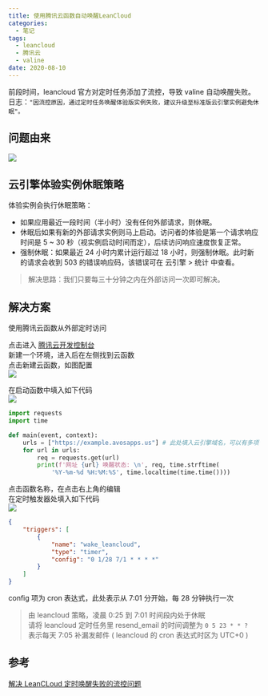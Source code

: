 ```yaml
---
title: 使用腾讯云函数自动唤醒LeanCloud
categories: 
  - 笔记
tags:
  - leancloud
  - 腾讯云
  - valine
date: 2020-08-10
---
```


前段时间，leancloud 官方对定时任务添加了流控，导致 valine 自动唤醒失败。  
日志：`"因流控原因，通过定时任务唤醒体验版实例失败，建议升级至标准版云引擎实例避免休眠"。`

<!-- more -->

## 问题由来

![](https://cdn.jsdelivr.net/gh/xingaqr/img/2020/08/10/5f3150cb8ca6f.png)

## 云引擎体验实例休眠策略

体验实例会执行休眠策略：

- 如果应用最近一段时间（半小时）没有任何外部请求，则休眠。
- 休眠后如果有新的外部请求实例则马上启动。访问者的体验是第一个请求响应时间是 5 ~ 30 秒（视实例启动时间而定），后续访问响应速度恢复正常。
- 强制休眠：如果最近 24 小时内累计运行超过 18 小时，则强制休眠。此时新的请求会收到 503 的错误响应码，该错误可在 云引擎 > 统计 中查看。

> 解决思路：我们只要每三十分钟之内在外部访问一次即可解决。

## 解决方案

使用腾讯云函数从外部定时访问

点击进入 [腾讯云开发控制台](https://console.cloud.tencent.com/tcb)  
新建一个环境，进入后在左侧找到云函数  
点击新建云函数，如图配置  
![](https://cdn.jsdelivr.net/gh/xingaqr/img/2020/08/10/5f31524447154.png)

在启动函数中填入如下代码  
![](https://cdn.jsdelivr.net/gh/xingaqr/img/2020/08/10/5f3153e0ac6e3.png)

```python
import requests
import time

def main(event, context):
    urls = ["https://example.avosapps.us"] # 此处填入云引擎域名，可以有多项
    for url in urls:
        req = requests.get(url)
        print(f'网址 {url} 唤醒状态: \n', req, time.strftime(
            '%Y-%m-%d %H:%M:%S', time.localtime(time.time())))
```

点击函数名称，在点击右上角的编辑  
在定时触发器处填入如下代码  
![](https://cdn.jsdelivr.net/gh/xingaqr/img/2020/08/10/5f31544ad115a.png)

```json
{
    "triggers": [
        {
            "name": "wake_leancloud",
            "type": "timer",
            "config": "0 1/28 7/1 * * * *"
        }
    ]
}
```

config 项为 cron 表达式，此处表示从 7:01 分开始，每 28 分钟执行一次  
> 由 leancloud 策略，凌晨 0:25 到 7:01 时间段内处于休眠  
> 请将 leancloud 定时任务里 resend_email 的时间调整为 `0 5 23 * * ?`  
> 表示每天 7:05 补漏发邮件 ( leancloud 的 cron 表达式时区为 UTC+0 )

## 参考

[解决 LeanCLoud 定时唤醒失败的流控问题](https://duter2016.github.io/2020/06/09/%E8%A7%A3%E5%86%B3LeanCLoud%E5%AE%9A%E6%97%B6%E5%94%A4%E9%86%92%E5%A4%B1%E8%B4%A5%E7%9A%84%E6%B5%81%E6%8E%A7%E9%97%AE%E9%A2%98/)
